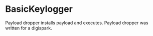 # BasicKeylogger
Payload dropper installs payload and executes.
Payload dropper was written for a digispark.
